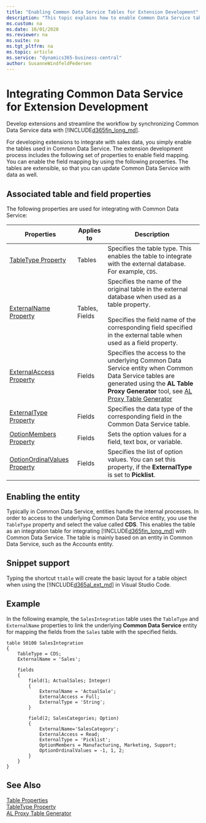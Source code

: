 ```yaml
---
title: "Enabling Common Data Service Tables for Extension Development"
description: "This topic explains how to enable Common Data Service tables for the extension development process."
ms.custom: na
ms.date: 10/01/2020
ms.reviewer: na
ms.suite: na
ms.tgt_pltfrm: na
ms.topic: article
ms.service: "dynamics365-business-central"
author: SusanneWindfeldPedersen
---
```


# Integrating Common Data Service for Extension Development

Develop extensions and streamline the workflow by synchronizing Common Data Service data with [!INCLUDE[d365fin_long_md](../includes/d365fin_long_md.md)]. 

For developing extensions to integrate with sales data, you simply enable the tables used in Common Data Service. The extension development process includes the following set of properties to enable field mapping. You can enable the field mapping by using the following properties. The tables are extensible, so that you can update Common Data Service with data as well.

## Associated table and field properties

The following properties are used for integrating with Common Data Service:

|Properties | Applies to | Description |
|-----------|------------|-------------|
|[TableType Property](properties/devenv-tabletype-property.md)|Tables |Specifies the table type. This enables the table to integrate with the external database. For example, `CDS`. |
|[ExternalName Property](properties/devenv-externalname-property.md)|Tables, Fields|Specifies the name of the original table in the external database when used as a table property.</br> <br>Specifies the field name of the corresponding field specified in the external table when used as a field property.</br> | 
|[ExternalAccess Property](properties/devenv-externalaccess-property.md)|Fields|Specifies the access to the underlying Common Data Service entity when Common Data Service tables are generated using the **AL Table Proxy Generator** tool, see [AL Proxy Table Generator](devenv-al-table-proxy-generator.md)|
|[ExternalType Property](properties/devenv-externaltype-property.md)|Fields|Specifies the data type of the corresponding field in the Common Data Service table. |
|[OptionMembers Property](properties/devenv-optionstring-property.md)|Fields|Sets the option values for a field, text box, or variable. | 
|[OptionOrdinalValues Property](properties/devenv-optionordinalvalues-property.md)|Fields|Specifies the list of option values. You can set this property, if the **ExternalType** is set to **Picklist**.| 

## Enabling the entity
Typically in Common Data Service, entities handle the internal processes. In order to access to the underlying Common Data Service entity, you use the `TableType` property and select the value called **CDS**. This enables the table as an integration table for integrating [!INCLUDE[d365fin_long_md](../includes/d365fin_long_md.md)] with Common Data Service. The table is mainly based on an entity in Common Data Service, such as the Accounts entity.

## Snippet support
Typing the shortcut `ttable` will create the basic layout for a table object when using the [!INCLUDE[d365al_ext_md](../includes/d365al_ext_md.md)] in Visual Studio Code. 

## Example 
In the following example, the `SalesIntegration` table uses the `TableType` and `ExternalName` properties to link the underlying **Common Data Service** entity for mapping the fields from the `Sales` table with the specified fields. 

```
table 50100 SalesIntegration
{
    TableType = CDS;
    ExternalName = 'Sales';

    fields
    {
        field(1; ActualSales; Integer)
        {
            ExternalName = 'ActualSale';
            ExternalAccess = Full;
            ExternalType = 'String';
        }

        field(2; SalesCategories; Option)
        {
            ExternalName='SalesCategory';
            ExternalAccess = Read;
            ExternalType = 'Picklist';
            OptionMembers = Manufacturing, Marketing, Support;
            OptionOrdinalValues = -1, 1, 2;
        }
    }
}
```

## See Also
[Table Properties](properties/devenv-table-properties.md)  
[TableType Property](properties/devenv-tabletype-property.md)  
[AL Proxy Table Generator](devenv-al-table-proxy-generator.md)  